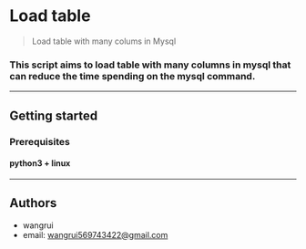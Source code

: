 # Load table
> Load table with many colums in Mysql
### This script aims to load table with many columns in mysql that can reduce the time spending on the mysql command.
---
## Getting started
### Prerequisites
#### python3 + linux
---
## Authors
* wangrui
* email: wangrui569743422@gmail.com
